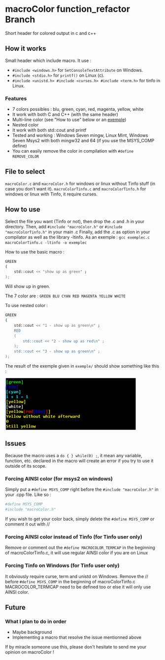 # macroColor function_refactor Branch
Short header for colored output in c and c++

## How it works ## 
Small header which include macro.
It use :
* `#include <windows.h>` for `SetConsoleTextAttribute` on Windows.
* `#include <stdio.h>` for `printf()` on Linux (c).
* `#include <unistd.h> #include <curses.h> #include <term.h>` for tinfo in Linux.

### Features
* 7 colors possibles : blu, green, cyan, red, magenta, yellow, white
* It work with both C and C++ (with the same header)
* Multi-line color (see "How to use" below or an [exemple](https://github.com/0pb/macroColor/blob/master/exemple/exemple.cpp))
* Nested color
* It work with both std::cout and printf
* Tested and working : Windows Seven mingw, Linux Mint, Windows Seven Msys2 with both mingw32 and 64 (if you use the MSYS_COMP define)
* You can easily remove the color in compilation with `#define REMOVE_COLOR`

## File to select ##
`macroColor.c` and `macroColor.h` for windows or linux without Tinfo stuff (in case you don't want it).
`macroColorTinfo.c` and `macroColorTinfo.h` for windows or linux with Tinfo, it require curses.

## How to use ##

Select the file you want (Tinfo or not), then drop the .c and .h in your directory.
Then, add `#include "macroColor.h"` or `#include "macroColorTinfo.h"` in your main .c
Finally, add the .c as option in your compilator as well as the library -ltinfo.
As an exemple : `gcc exemplec.c macroColorTinfo.c -ltinfo -o exemplec`

How to use the basic macro : 
```bash
GREEN
(
	std::cout << "show up as green" ; 
);
```
Will show up in green.

The 7 color are : `GREEN BLU CYAN RED MAGENTA YELLOW WHITE`

To use nested color : 
```bash
GREEN
(
	std::cout << "1 - show up as green\n" ;
	RED
	(
		std::cout << "2 - show up as red\n" ;	
	);
	std::cout << "3 - show up as green\n" ;
);
```

The result of the exemple given in `exemple/` should show something like this : 

![exemple](result.png)

## Issues ##

Because the macro uses a `do { } while(0) ;`, it mean any variable, function, etc. declared in the macro will create an error if you try to use it outside of its scope.

### Forcing AINSI color (for msys2 on windows)

Simply put a `#define MSYS_COMP` right before the `#include "macroColor.h"` in your .cpp file.
Like so : 
```bash
#define MSYS_COMP
#include "macroColor.h"
```
If you wish to get your color back, simply delete the `#define MSYS_COMP` or comment it out with //

### Forcing AINSI color instead of Tinfo (for Tinfo user only) ###

Remove or comment out the `#define MACROCOLOR_TERMCAP` in the beginning of macroColorTinfo.c, it will use regular AINSI color if you are on Linux

### Forcing Tinfo on Windows (for Tinfo user only) ###

It obviously require curse, term and unistd on Windows.
Remove the // before `#define MSYS_COMP` in the beginning of macroColorTinfo.c
MACROCOLOR_TERMCAP need to be defined too or else it will only use AINSI color.

## Future ##
### What I plan to do in order
* Maybe background
* Implementing a macro that resolve the issue mentionned above

If by miracle someone use this, please don't hesitate to send me your opinion on macroColor !